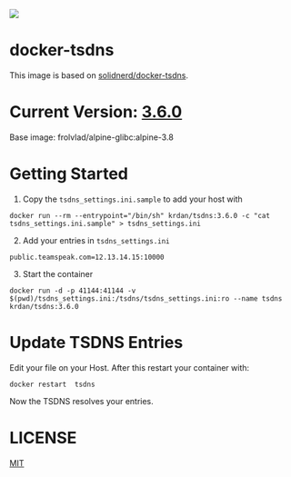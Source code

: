 [![](https://images.microbadger.com/badges/image/krdan/tsdns.svg)](https://microbadger.com/images/krdan/tsdns "Get your own image badge on microbadger.com")

docker-tsdns
============

This image is based on [solidnerd/docker-tsdns](https://github.com/SolidNerd/docker-tsdns). 

# Current Version: [3.6.0](https://github.com/Krdan/docker-tsdns/blob/master/Dockerfile)
Base image: frolvlad/alpine-glibc:alpine-3.8
# Getting Started

1. Copy the `tsdns_settings.ini.sample` to add your host with
```
docker run --rm --entrypoint="/bin/sh" krdan/tsdns:3.6.0 -c "cat tsdns_settings.ini.sample" > tsdns_settings.ini
```
2. Add your entries in `tsdns_settings.ini`
```
public.teamspeak.com=12.13.14.15:10000
```

3. Start the container
```
docker run -d -p 41144:41144 -v $(pwd)/tsdns_settings.ini:/tsdns/tsdns_settings.ini:ro --name tsdns krdan/tsdns:3.6.0
```

# Update TSDNS Entries
Edit your file on your Host.
After this restart your container with:
```
docker restart  tsdns
```
Now the TSDNS resolves your entries.

# LICENSE
[MIT](https://github.com/Krdan/docker-tsdns/blob/master/LICENSE)
